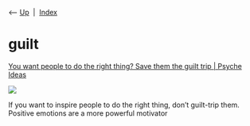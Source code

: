 <div class="nav">

⟵ [Up](index.html)  \|  [Index](index.html)

</div>

# guilt

<div class="cards">

<div class="card">

<div class="card-title">

[You want people to do the right thing? Save them the guilt trip \|
Psyche
Ideas](https://psyche.co/ideas/you-want-people-to-do-the-right-thing-save-them-the-guilt-trip)

</div>

<div class="card-image">

[![](https://images.aeonmedia.co/images/8c61b923-7c5e-479f-9e8c-7d1642fe825e/original.jpg)](https://psyche.co/ideas/you-want-people-to-do-the-right-thing-save-them-the-guilt-trip)

</div>

If you want to inspire people to do the right thing, don’t guilt-trip
them. Positive emotions are a more powerful motivator

</div>

</div>
